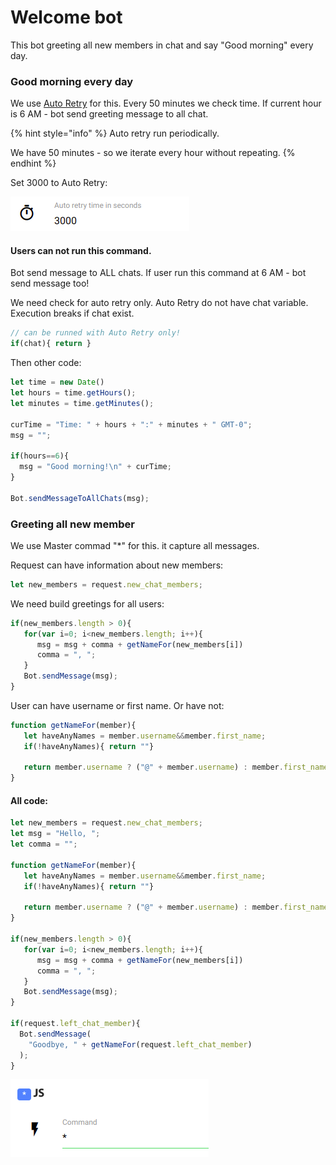 # Welcome bot

This bot greeting all new members in chat and say "Good morning" every day.

### Good morning every day

We use [Auto Retry](https://help.bots.business/commands/auto-retry) for this. Every 50 minutes we check time. If current hour is 6 AM - bot send greeting message to all chat.

{% hint style="info" %}
Auto retry run periodically.

We have 50 minutes - so we iterate every hour without repeating.
{% endhint %}

Set 3000 to Auto Retry:

![](../.gitbook/assets/image%20%286%29.png)

#### Users can not run this command.

Bot send message to ALL chats. If user run this command at 6 AM - bot send message too! 

We need check for auto retry only. Auto Retry do not have chat variable. Execution breaks if chat exist.

```javascript
// can be runned with Auto Retry only!
if(chat){ return }
```

Then other code:

```javascript
let time = new Date()
let hours = time.getHours();
let minutes = time.getMinutes();

curTime = "Time: " + hours + ":" + minutes + " GMT-0";
msg = "";

if(hours==6){
  msg = "Good morning!\n" + curTime;
}

Bot.sendMessageToAllChats(msg);
```



### Greeting all new member

We use Master commad "\*" for this. it capture all messages.

Request can have information about new members:

```javascript
let new_members = request.new_chat_members;
```

We need build greetings for all users:

```javascript
if(new_members.length > 0){
   for(var i=0; i<new_members.length; i++){
      msg = msg + comma + getNameFor(new_members[i])
      comma = ", ";
   }
   Bot.sendMessage(msg);
}
```

User can have username or first name. Or have not:

```javascript
function getNameFor(member){
   let haveAnyNames = member.username&&member.first_name;
   if(!haveAnyNames){ return ""}

   return member.username ? ("@" + member.username) : member.first_name
}
```



#### All code: 

```javascript
let new_members = request.new_chat_members;
let msg = "Hello, ";
let comma = "";

function getNameFor(member){
   let haveAnyNames = member.username&&member.first_name;
   if(!haveAnyNames){ return ""}

   return member.username ? ("@" + member.username) : member.first_name
}

if(new_members.length > 0){
   for(var i=0; i<new_members.length; i++){
      msg = msg + comma + getNameFor(new_members[i])
      comma = ", ";
   }
   Bot.sendMessage(msg);
}

if(request.left_chat_member){
  Bot.sendMessage(
    "Goodbye, " + getNameFor(request.left_chat_member)
  );
}

```

![](../.gitbook/assets/image%20%2815%29.png)



